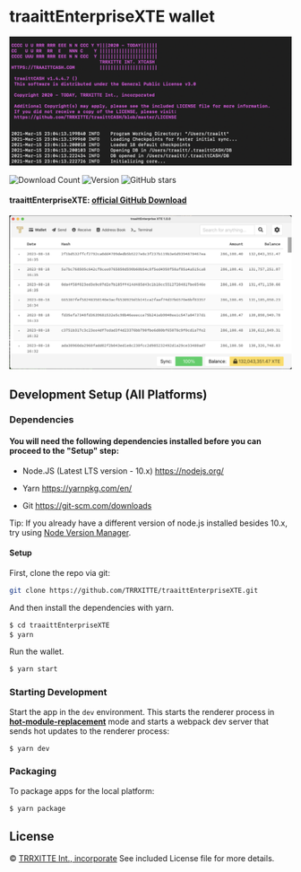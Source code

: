 # traaittEnterpriseXTE wallet

![image](https://github.com/TRRXITTE/traaitt/blob/master/docs/XTCASH.png)

![Download Count](https://img.shields.io/github/downloads/trrxitte/traaittenterprisexte/total.svg)
![Version](https://img.shields.io/github/v/release/trrxitte/traaittenterprisexte)
![GitHub stars](https://img.shields.io/github/stars/TRRXITTE/traaittenterprisexte?label=Github%20Stars)


#### traaittEnterpriseXTE: [official GitHub Download](https://GitHub.com/trrxitte/traaittEnterpriseXTE/releases)
<img src="https://raw.githubusercontent.com/trrxitte/traaittenterprisexte/master/screenshots/xte.png">

## Development Setup (All Platforms)

### Dependencies

#### You will need the following dependencies installed before you can proceed to the "Setup" step:

- Node.JS (Latest LTS version - 10.x) https://nodejs.org/

- Yarn https://yarnpkg.com/en/

- Git https://git-scm.com/downloads

Tip: If you already have a different version of node.js installed besides 10.x, try using [Node Version Manager](https://github.com/nvm-sh/nvm#install--update-script).

#### Setup

First, clone the repo via git:

```bash
git clone https://github.com/TRRXITTE/traaittEnterpriseXTE.git
```

And then install the dependencies with yarn.

```bash
$ cd traaittEnterpriseXTE
$ yarn
```

Run the wallet.

```bash
$ yarn start
```

### Starting Development

Start the app in the `dev` environment. This starts the renderer process in [**hot-module-replacement**](https://webpack.js.org/guides/hmr-react/) mode and starts a webpack dev server that sends hot updates to the renderer process:

```bash
$ yarn dev
```

### Packaging

To package apps for the local platform:

```bash
$ yarn package
```

## License

© [TRRXITTE Int., incorporate](https://github.com/TRRXITTE)
See included License file for more details.